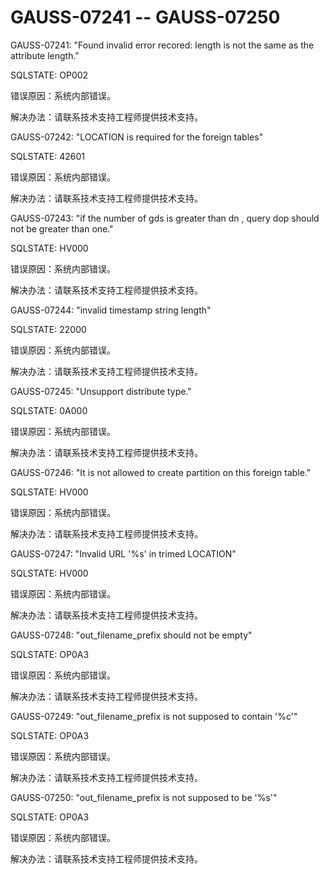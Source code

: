 # GAUSS-07241 -- GAUSS-07250

GAUSS-07241: "Found invalid error recored: length is not the same as the attribute length."

SQLSTATE: OP002

错误原因：系统内部错误。

解决办法：请联系技术支持工程师提供技术支持。

GAUSS-07242: "LOCATION is required for the foreign tables"

SQLSTATE: 42601

错误原因：系统内部错误。

解决办法：请联系技术支持工程师提供技术支持。

GAUSS-07243: "if the number of gds is greater than dn , query dop should not be greater than one."

SQLSTATE: HV000

错误原因：系统内部错误。

解决办法：请联系技术支持工程师提供技术支持。

GAUSS-07244: "invalid timestamp string length"

SQLSTATE: 22000

错误原因：系统内部错误。

解决办法：请联系技术支持工程师提供技术支持。

GAUSS-07245: "Unsupport distribute type."

SQLSTATE: 0A000

错误原因：系统内部错误。

解决办法：请联系技术支持工程师提供技术支持。

GAUSS-07246: "It is not allowed to create partition on this foreign table."

SQLSTATE: HV000

错误原因：系统内部错误。

解决办法：请联系技术支持工程师提供技术支持。

GAUSS-07247: "Invalid URL '%s' in trimed LOCATION"

SQLSTATE: HV000

错误原因：系统内部错误。

解决办法：请联系技术支持工程师提供技术支持。

GAUSS-07248: "out\_filename\_prefix should not be empty"

SQLSTATE: OP0A3

错误原因：系统内部错误。

解决办法：请联系技术支持工程师提供技术支持。

GAUSS-07249: "out\_filename\_prefix is not supposed to contain '%c'"

SQLSTATE: OP0A3

错误原因：系统内部错误。

解决办法：请联系技术支持工程师提供技术支持。

GAUSS-07250: "out\_filename\_prefix is not supposed to be '%s'"

SQLSTATE: OP0A3

错误原因：系统内部错误。

解决办法：请联系技术支持工程师提供技术支持。

